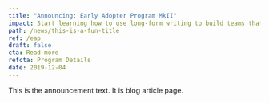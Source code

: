 ```yaml
---
title: "Announcing: Early Adopter Program MkII"
impact: Start learning how to use long-form writing to build teams that work better together. We're taking on new members every month.
path: /news/this-is-a-fun-title
ref: /eap
draft: false
cta: Read more
refcta: Program Details
date: 2019-12-04
---
```

This is the announcement text. It is blog article page.
